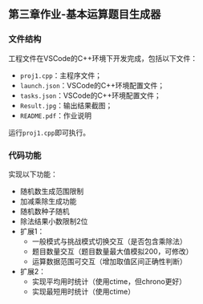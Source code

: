 ## 第三章作业-基本运算题目生成器

### 文件结构

工程文件在VSCode的C++环境下开发完成，包括以下文件：

- `proj1.cpp`：主程序文件；
- `launch.json`：VSCode的C++环境配置文件；
- `tasks.json`：VSCode的C++环境配置文件；
- `Result.jpg`：输出结果截图；
- `README.pdf`：作业说明

运行`proj1.cpp`即可执行。

### 代码功能

实现以下功能：

- 随机数生成范围限制
- 加减乘除生成功能
- 随机数种子随机
- 除法结果小数限制2位
- 扩展1：
  - 一般模式与挑战模式切换交互（是否包含乘除法）
  - 题目数量交互（题目数量最大值模拟200，可修改）
  - 运算数据范围可交互（增加取值区间正确性判断）
- 扩展2：
  - 实现平均用时统计（使用ctime，但chrono更好）
  - 实现最短用时统计（使用ctime）
